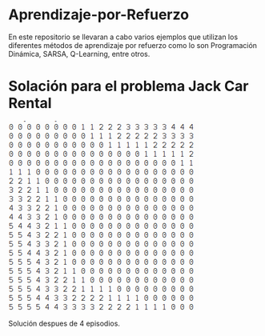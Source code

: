 # Aprendizaje-por-Refuerzo
En este repositorio se llevaran a cabo varios ejemplos que utilizan los diferentes métodos de aprendizaje por refuerzo como lo son Programación Dinámica, SARSA, Q-Learning, entre otros.

# Solación para el problema Jack Car Rental
![Solucion](images/Jack.png)

Solución despues de 4 episodios.
